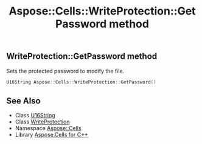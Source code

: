 ﻿---
title: Aspose::Cells::WriteProtection::GetPassword method
linktitle: GetPassword
second_title: Aspose.Cells for C++ API Reference
description: 'Aspose::Cells::WriteProtection::GetPassword method. Sets the protected password to modify the file in C++.'
type: docs
weight: 1100
url: /cpp/aspose.cells/writeprotection/getpassword/
---
## WriteProtection::GetPassword method


Sets the protected password to modify the file.

```cpp
U16String Aspose::Cells::WriteProtection::GetPassword()
```

## See Also

* Class [U16String](../../u16string/)
* Class [WriteProtection](../)
* Namespace [Aspose::Cells](../../)
* Library [Aspose.Cells for C++](../../../)
